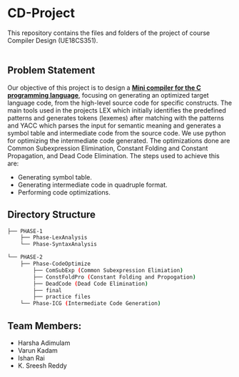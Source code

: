 # CD-Project
This repository contains the files and folders of the project of course Compiler Design (UE18CS351).<br><br>

## Problem Statement
Our objective of this project is to design a <b><ins>Mini compiler for the C programming language</ins></b>, focusing on generating an optimized target language code, from the high-level source code for specific constructs. The main tools used in the projects LEX which initially identifies the predefined patterns and generates tokens (lexemes) after matching with the patterns and YACC which parses the input for semantic meaning and generates a symbol table and intermediate code from the source code. We use python for optimizing the intermediate code generated. The optimizations done are Common Subexpression Elimination, Constant Folding and Constant Propagation, and Dead Code Elimination.
The steps used to achieve this are:
-	Generating symbol table. 
-	Generating intermediate code in quadruple format.
-	Performing code optimizations.


## Directory Structure

```bash
├── PHASE-1
    ├── Phase-LexAnalysis
    └── Phase-SyntaxAnalysis

└── PHASE-2
    ├── Phase-CodeOptimize
        ├── ComSubExp (Common Subexpression Elimiation)
        ├── ConstFoldPro (Constant Folding and Propogation)
        ├── DeadCode (Dead Code Elimination)
        ├── final 
        ├── practice files 
    └── Phase-ICG (Intermediate Code Generation)
```
    
## Team Members:
- Harsha Adimulam
- Varun Kadam
- Ishan Rai
- K. Sreesh Reddy

